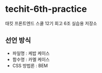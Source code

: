 # techit-6th-practice

태킷 프론트엔드 스쿨 12기 회고 6조 실습용 저장소

## 선언 방식

- 파일명 : 케밥 케이스
- 함수명 : 카멜 케이스
- CSS 방법론 : BEM
